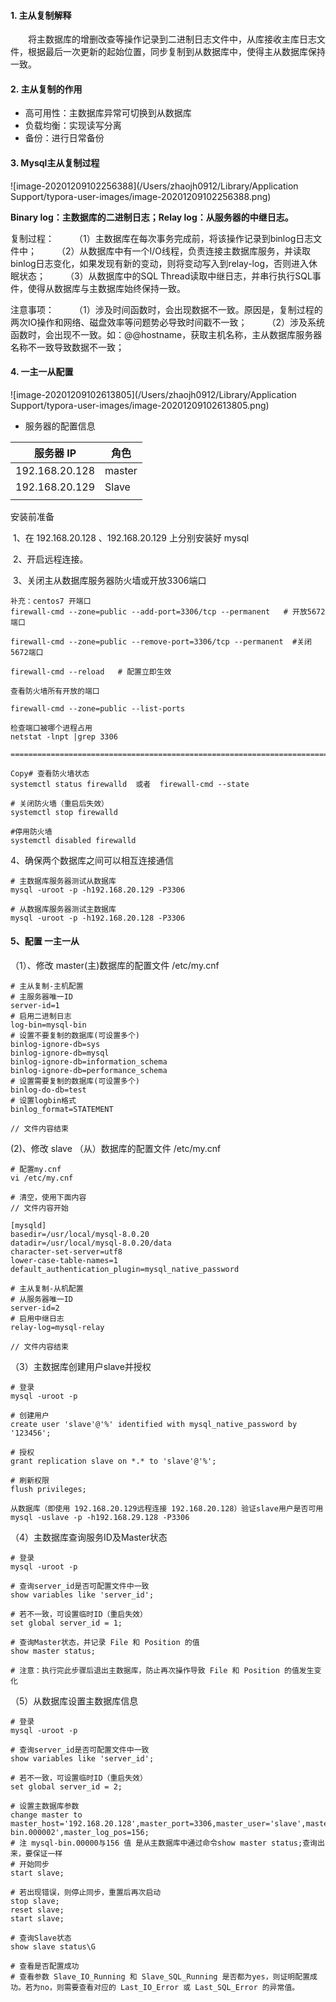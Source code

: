 

#### 1. 主从复制解释

  将主数据库的增删改查等操作记录到二进制日志文件中，从库接收主库日志文件，根据最后一次更新的起始位置，同步复制到从数据库中，使得主从数据库保持一致。

#### 2. 主从复制的作用

- 高可用性：主数据库异常可切换到从数据库
- 负载均衡：实现读写分离
- 备份：进行日常备份

#### 3. Mysql主从复制过程

![image-20201209102256388](/Users/zhaojh0912/Library/Application Support/typora-user-images/image-20201209102256388.png)

**Binary log：主数据库的二进制日志；Relay log：从服务器的中继日志。**

复制过程：
  （1）主数据库在每次事务完成前，将该操作记录到binlog日志文件中；
  （2）从数据库中有一个I/O线程，负责连接主数据库服务，并读取binlog日志变化，如果发现有新的变动，则将变动写入到relay-log，否则进入休眠状态；
  （3）从数据库中的SQL Thread读取中继日志，并串行执行SQL事件，使得从数据库与主数据库始终保持一致。

注意事项：
  （1）涉及时间函数时，会出现数据不一致。原因是，复制过程的两次IO操作和网络、磁盘效率等问题势必导致时间戳不一致；
  （2）涉及系统函数时，会出现不一致。如：@@hostname，获取主机名称，主从数据库服务器名称不一致导致数据不一致；
  

#### 4. 一主一从配置

![image-20201209102613805](/Users/zhaojh0912/Library/Application Support/typora-user-images/image-20201209102613805.png)

*  服务器的配置信息

| 服务器 IP      | 角色   |
| -------------- | ------ |
| 192.168.20.128 | master |
| 192.168.20.129 | Slave  |
|                |        |

安装前准备

​	1、在 192.168.20.128 、192.168.20.129 上分别安装好 mysql 

​	2、开启远程连接。

​	3、关闭主从数据库服务器防火墙或开放3306端口

```
补充：centos7 开端口
firewall-cmd --zone=public --add-port=3306/tcp --permanent   # 开放5672端口

firewall-cmd --zone=public --remove-port=3306/tcp --permanent  #关闭5672端口

firewall-cmd --reload   # 配置立即生效

查看防火墙所有开放的端口

firewall-cmd --zone=public --list-ports

检查端口被哪个进程占用
netstat -lnpt |grep 3306

==============================================================================

Copy# 查看防火墙状态
systemctl status firewalld  或者  firewall-cmd --state

# 关闭防火墙（重启后失效）
systemctl stop firewalld

#停用防火墙
systemctl disabled firewalld
```

4、确保两个数据库之间可以相互连接通信

```
# 主数据库服务器测试从数据库
mysql -uroot -p -h192.168.20.129 -P3306

# 从数据库服务器测试主数据库
mysql -uroot -p -h192.168.20.128 -P3306
```



#### 5、配置 一主一从

（1）、修改 master(主)数据库的配置文件  /etc/my.cnf

```
# 主从复制-主机配置
# 主服务器唯一ID
server-id=1
# 启用二进制日志
log-bin=mysql-bin
# 设置不要复制的数据库(可设置多个)
binlog-ignore-db=sys
binlog-ignore-db=mysql
binlog-ignore-db=information_schema
binlog-ignore-db=performance_schema
# 设置需要复制的数据库(可设置多个)
binlog-do-db=test
# 设置logbin格式
binlog_format=STATEMENT

// 文件内容结束
```

(2)、修改 slave （从）数据库的配置文件  /etc/my.cnf

```
# 配置my.cnf
vi /etc/my.cnf

# 清空，使用下面内容
// 文件内容开始

[mysqld]
basedir=/usr/local/mysql-8.0.20
datadir=/usr/local/mysql-8.0.20/data
character-set-server=utf8
lower-case-table-names=1
default_authentication_plugin=mysql_native_password

# 主从复制-从机配置
# 从服务器唯一ID
server-id=2
# 启用中继日志
relay-log=mysql-relay

// 文件内容结束
```

（3）主数据库创建用户slave并授权

```
# 登录
mysql -uroot -p

# 创建用户
create user 'slave'@'%' identified with mysql_native_password by '123456';

# 授权
grant replication slave on *.* to 'slave'@'%';

# 刷新权限
flush privileges;

从数据库（即使用 192.168.20.129远程连接 192.168.20.128）验证slave用户是否可用
mysql -uslave -p -h192.168.29.128 -P3306
```

（4）主数据库查询服务ID及Master状态

```
# 登录
mysql -uroot -p

# 查询server_id是否可配置文件中一致
show variables like 'server_id';

# 若不一致，可设置临时ID（重启失效）
set global server_id = 1;

# 查询Master状态，并记录 File 和 Position 的值
show master status;

# 注意：执行完此步骤后退出主数据库，防止再次操作导致 File 和 Position 的值发生变化
```

（5）从数据库设置主数据库信息

```
# 登录
mysql -uroot -p

# 查询server_id是否可配置文件中一致
show variables like 'server_id';

# 若不一致，可设置临时ID（重启失效）
set global server_id = 2;

# 设置主数据库参数  
change master to master_host='192.168.20.128',master_port=3306,master_user='slave',master_password='password',master_log_file='mysql-bin.000002',master_log_pos=156;
# 注 mysql-bin.00000与156 值 是从主数据库中通过命令show master status;查询出来，要保证一样
# 开始同步
start slave;

# 若出现错误，则停止同步，重置后再次启动
stop slave;
reset slave;
start slave;

# 查询Slave状态
show slave status\G

# 查看是否配置成功
# 查看参数 Slave_IO_Running 和 Slave_SQL_Running 是否都为yes，则证明配置成功。若为no，则需要查看对应的 Last_IO_Error 或 Last_SQL_Error 的异常值。
```

